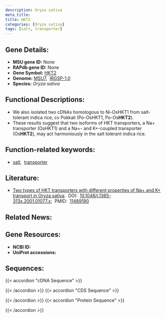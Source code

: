 ```yaml
---
description: Oryza sativa
meta_title:
title: HKT2
categories: [Oryza sativa]
tags: [salt, transporter]
---
```


## Gene Details:
- **MSU gene ID:** None  
- **RAPdb gene ID:** None  
- **Gene Symbol:** <u>HKT2</u>
- **Genome:**  [MSU7](http://rice.uga.edu/),&nbsp;&nbsp;[IRGSP-1.0](https://rapdb.dna.affrc.go.jp/download/irgsp1.html)
- **Species:** *Oryza sativa*

## Functional Descriptions:
   - We also isolated two cDNAs homologous to Ni-OsHKT1 from salt-tolerant indica rice, cv Pokkali (Po-OsHKT1, Po-Os**HKT2**).
   - These results suggest that two isoforms of HKT transporters, a Na+ transporter (OsHKT1) and a Na+- and K+-coupled transporter (Os**HKT2**), may act harmoniously in the salt tolerant indica rice.

## Function-related keywords:
   - [salt](/tags/salt/),&nbsp;&nbsp;[transporter](/tags/transporter/)

## Literature:
   - [Two types of HKT transporters with different properties of Na+ and K+ transport in Oryza sativa](https://www.doi.org/10.1046/j.1365-313x.2001.01077.x).&nbsp;&nbsp;DOI:&nbsp;&nbsp;[10.1046/j.1365-313x.2001.01077.x](https://www.doi.org/10.1046/j.1365-313x.2001.01077.x);&nbsp;&nbsp;PMID:&nbsp;&nbsp;[11489190](https://pubmed.ncbi.nlm.nih.gov/11489190/)

## Related News:

## Gene Resources:
- **NCBI ID:**  []()
- **UniProt accessions:** [](https://www.uniprot.org/uniprotkb//entry)

## Sequences:
{{< accordion "cDNA Sequence" >}}

{{< /accordion >}}
{{< accordion "CDS Sequence" >}}

{{< /accordion >}}
{{< accordion "Protein Sequence" >}}

{{< /accordion >}}
